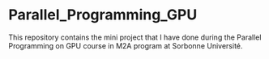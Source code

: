 # Parallel_Programming_GPU
This repository contains the mini project that I have done during the Parallel Programming on GPU course in M2A program at Sorbonne Université.
